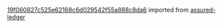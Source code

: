 [19f060827c525e62168c6d029542f55a888c8da6](https://github.com/insolar/assured-ledger/commit/19f060827c525e62168c6d029542f55a888c8da6) imported from [assured-ledger](https://github.com/insolar/assured-ledger)
